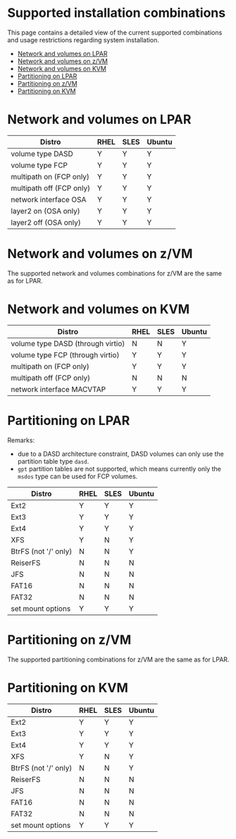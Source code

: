 <!--
Copyright 2017 IBM Corp.

Licensed under the Apache License, Version 2.0 (the "License");
you may not use this file except in compliance with the License.
You may obtain a copy of the License at

   http://www.apache.org/licenses/LICENSE-2.0

Unless required by applicable law or agreed to in writing, software
distributed under the License is distributed on an "AS IS" BASIS,
WITHOUT WARRANTIES OR CONDITIONS OF ANY KIND, either express or implied.
See the License for the specific language governing permissions and
limitations under the License.
-->
# Supported installation combinations

This page contains a detailed view of the current supported combinations and usage restrictions regarding system installation.

- [Network and volumes on LPAR](#network-and-volumes-on-lpar)
- [Network and volumes on z/VM](#network-and-volumes-on-zvm)
- [Network and volumes on KVM](#network-and-volumes-on-kvm)
- [Partitioning on LPAR](#partitioning-on-lpar)
- [Partitioning on z/VM](#partitioning-on-zvm)
- [Partitioning on KVM](#partitioning-on-kvm)

# Network and volumes on LPAR

| Distro                   | RHEL | SLES | Ubuntu |
| ------                   | ---- | ---- | -----  |
| volume type DASD         | Y    | Y    | Y      |
| volume type FCP          | Y    | Y    | Y      |
| multipath on (FCP only)  | Y    | Y    | Y      |
| multipath off (FCP only) | Y    | Y    | Y      |
| network interface OSA    | Y    | Y    | Y      |
| layer2 on (OSA only)     | Y    | Y    | Y      |
| layer2 off (OSA only)    | Y    | Y    | Y      |

# Network and volumes on z/VM

The supported network and volumes combinations for z/VM are the same as for LPAR.

# Network and volumes on KVM

| Distro                            | RHEL | SLES | Ubuntu |
| ------                            | ---- | ---- | ------ |
| volume type DASD (through virtio) | N    | N    | Y      |
| volume type FCP (through virtio)  | Y    | Y    | Y      |
| multipath on (FCP only)           | Y    | Y    | Y      |
| multipath off (FCP only)          | N    | N    | N      |
| network interface MACVTAP         | Y    | Y    | Y      |

# Partitioning on LPAR

Remarks:

- due to a DASD architecture constraint, DASD volumes can only use the partition table type `dasd`.
- `gpt` partition tables are not supported, which means currently only the `msdos` type can be used for FCP volumes.

| Distro               | RHEL | SLES | Ubuntu |
| -----                | ---  | ---  | ---    |
| Ext2                 | Y    | Y    | Y      |
| Ext3                 | Y    | Y    | Y      |
| Ext4                 | Y    | Y    | Y      |
| XFS                  | Y    | N    | Y      |
| BtrFS (not '/' only) | N    | N    | Y      |
| ReiserFS             | N    | N    | N      |
| JFS                  | N    | N    | N      |
| FAT16                | N    | N    | N      |
| FAT32                | N    | N    | N      |
| set mount options    | Y    | Y    | Y      |

# Partitioning on z/VM

The supported partitioning combinations for z/VM are the same as for LPAR.

# Partitioning on KVM

| Distro               | RHEL | SLES | Ubuntu |
| -----                | ---  | ---  | ---    |
| Ext2                 | Y    | Y    | Y      |
| Ext3                 | Y    | Y    | Y      |
| Ext4                 | Y    | Y    | Y      |
| XFS                  | Y    | N    | Y      |
| BtrFS (not '/' only) | N    | N    | Y      |
| ReiserFS             | N    | N    | N      |
| JFS                  | N    | N    | N      |
| FAT16                | N    | N    | N      |
| FAT32                | N    | N    | N      |
| set mount options    | Y    | Y    | Y      |
